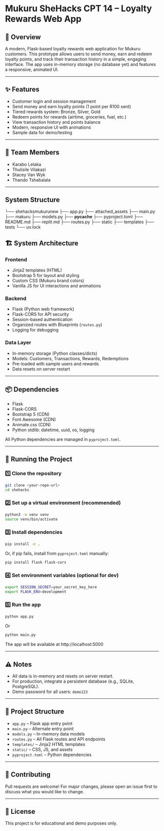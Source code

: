# Mukuru SheHacks CPT 14 – Loyalty Rewards Web App

## 📌 Overview
A modern, Flask-based loyalty rewards web application for Mukuru customers. This prototype allows users to send money, earn and redeem loyalty points, and track their transaction history in a simple, engaging interface. The app uses in-memory storage (no database yet) and features a responsive, animated UI.

---

## ✨ Features
- Customer login and session management
- Send money and earn loyalty points (1 point per R100 sent)
- Tiered rewards system: Bronze, Silver, Gold
- Redeem points for rewards (airtime, groceries, fuel, etc.)
- View transaction history and points balance
- Modern, responsive UI with animations
- Sample data for demo/testing

---

## 👥 Team Members
- Karabo Lelaka
- Thulisile Vilakazi
- Stacey Van Wyk
- Thando Tshabalala

---
## System Structure

└── shehacksmukurunew
    ├── app.py
    ├── attached_assets
    ├── main.py
    ├── makuru
    ├── models.py
    ├── __pycache__
    ├── pyproject.toml
    ├── README.md
    ├── replit.md
    ├── routes.py
    ├── static
    ├── templates
    ├── tests
    └── uv.lock
    
## 🏗 System Architecture


### Frontend
- Jinja2 templates (HTML)
- Bootstrap 5 for layout and styling
- Custom CSS (Mukuru brand colors)
- Vanilla JS for UI interactions and animations

### Backend
- Flask (Python web framework)
- Flask-CORS for API security
- Session-based authentication
- Organized routes with Blueprints (`routes.py`)
- Logging for debugging

### Data Layer
- In-memory storage (Python classes/dicts)
- Models: Customers, Transactions, Rewards, Redemptions
- Pre-loaded with sample users and rewards
- Data resets on server restart

---

## 📦 Dependencies
- Flask
- Flask-CORS
- Bootstrap 5 (CDN)
- Font Awesome (CDN)
- Animate.css (CDN)
- Python stdlib: datetime, uuid, os, logging

All Python dependencies are managed in `pyproject.toml`.

---

## 🚀 Running the Project

### 1️⃣ Clone the repository
```sh
git clone <your-repo-url>
cd shehacks
```

### 2️⃣ Set up a virtual environment (recommended)
```sh
python3 -m venv venv
source venv/bin/activate
```

### 3️⃣ Install dependencies
```sh
pip install -e .
```
Or, if pip fails, install from `pyproject.toml` manually:
```sh
pip install flask flask-cors
```

### 4️⃣ Set environment variables (optional for dev)
```sh
export SESSION_SECRET=your_secret_key_here
export FLASK_ENV=development
```

### 5️⃣ Run the app
```sh
python app.py
```
Or
```sh
python main.py
```

The app will be available at http://localhost:5000

---

## ⚠️ Notes
- All data is in-memory and resets on server restart.
- For production, integrate a persistent database (e.g., SQLite, PostgreSQL).
- Demo password for all users: `demo123`

---

## 📁 Project Structure
- `app.py` – Flask app entry point
- `main.py` – Alternate entry point
- `models.py` – In-memory data models
- `routes.py` – All Flask routes and API endpoints
- `templates/` – Jinja2 HTML templates
- `static/` – CSS, JS, and assets
- `pyproject.toml` – Python dependencies

---

## 🤝 Contributing
Pull requests are welcome! For major changes, please open an issue first to discuss what you would like to change.

---

## 📜 License
This project is for educational and demo purposes only.

